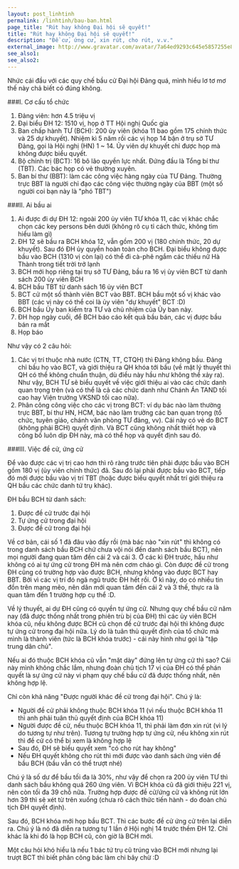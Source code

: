 ```yaml
---
layout: post_linhtinh
permalink: /linhtinh/bau-ban.html
page_title: "Rút hay không Đại hội sẽ quyết!"
title: "Rút hay không Đại hội sẽ quyết!"
description: "Đề cử, ứng cử, xin rút, cho rút, v.v."
external_image: http://www.gravatar.com/avatar/7a64ed9293c645e5857255e8f2320a8d?s=292
see_also1:
see_also2:
---
```


Nhức cái đầu với các quy chế bầu cử Đại hội Đảng quá, mình hiểu lơ tơ mơ thế này chả biết có đúng không.

###I. Cơ cấu tổ chức

1. Đảng viên: hơn 4.5 triệu vị
2. Đại biểu ĐH 12: 1510 vị, họp ở TT Hội nghị Quốc gia
2. Ban chấp hành TƯ (BCH): 200 ủy viên (khóa 11 bao gồm 175 chính thức và 25 dự khuyết). Nhiệm kì 5 năm rồi các vị họp 14 bận ở trụ sở TƯ Đảng, gọi là Hội nghị (HN) 1 ~ 14. Ủy viên dự khuyết chỉ được họp mà không được biểu quyết.
3. Bộ chính trị (BCT): 16 bô lão quyền lực nhất. Đứng đầu là Tổng bí thư (TBT). Các bác họp có vẻ thường xuyên.
4. Ban bí thư (BBT): làm các công việc hàng ngày của TƯ Đảng. Thường trực BBT là người chỉ đạo các công việc thường ngày của BBT (một số người coi bạn này là "phó TBT")

###II. Ai bầu ai

1. Ai được đi dự ĐH 12: ngoài 200 ủy viên TƯ khóa 11, các vị khác chắc chọn các key persons bên dưới (không rõ cụ tỉ cách thức, không tìm hiểu làm gì)
2. ĐH 12 sẽ bầu ra BCH khóa 12, vẫn gồm 200 vị (180 chính thức, 20 dự khuyết). Sau đó ĐH ủy quyền hoàn toàn cho BCH. Đại biểu không được bầu vào BCH (1310 vị còn lại) có thể đi cà-phê ngắm các thiếu nữ Hà Thành trong tiết trời trở lạnh
3. BCH mới họp riêng tại trụ sở TƯ Đảng, bầu ra 16 vị ủy viên BCT từ danh sách 200 ủy viên BCH
4. BCH bầu TBT từ danh sách 16 ủy viên BCT
5. BCT cử một số thành viên BCT vào BBT. BCH bầu một số vị khác vào BBT (các vị này có thể coi là ủy viên "dự khuyết" BCT :D)
6. BCH bầu Ủy ban kiểm tra TƯ và chủ nhiệm của Ủy ban này.
7. ĐH họp ngày cuối, để BCH báo cáo kết quả bầu bán, các vị được bầu bán ra mắt
8. Họp báo

Như vậy có 2 câu hỏi:

1. Các vị trí thuộc nhà nước (CTN, TT, CTQH) thì Đảng không bầu. Đảng chỉ bầu họ vào BCT, và giới thiệu ra QH khóa tới bầu (về mặt lý thuyết thì QH có thể không chuẩn thuận, dù điều này hầu như không thể xảy ra). Như vậy, BCH TƯ sẽ biểu quyết về việc giới thiệu ai vào các chức danh quan trọng trên (và có thể là cả các chức danh như Chánh Án TAND tối cao hay Viện trưởng VKSND tối cao nữa).
2. Phân công công việc cho các vị trong BCT: ví dụ bác nào làm thường trực BBT, bí thư HN, HCM, bác nào làm trưởng các ban quan trọng (tổ chức, tuyên giáo, chánh văn phòng TƯ đảng, vv). Cái này có vẻ do BCT (không phải BCH) quyết định. Và BCT cũng không nhất thiết họp và công bố luôn dịp ĐH này, mà có thể họp và quyết định sau đó.

###III. Việc đề cử, ứng cử

Để vào được các vị trị cao hơn thì rõ ràng trước tiên phải được bầu vào BCH gồm 180 vị (ủy viên chính thức) đã. Sau đó lại phải được bầu vào BCT, tiếp đó mới được bầu vào vị trí TBT (hoặc được biểu quyết nhất trí giới thiệu ra QH bầu các chức danh tứ trụ khác).

ĐH bầu BCH từ danh sách:

1. Được đề cử trước đại hội
2. Tự ứng cử trong đại hội
3. Được đề cử trong đại hội

Về cơ bản, cái số 1 đã đâu vào đấy rồi (mà bác nào "xin rút" thì không có trong danh sách bầu BCH chứ chưa vội nói đến danh sách bầu BCT), nên mọi người đang quan tâm đến cái 2 và cái 3. Ở các kì ĐH trước, hầu như không có ai tự ứng cử trong ĐH mà nên cơm cháo gì. Còn được đề cử trong ĐH cũng có trường hợp vào được BCH, nhưng không vào được BCT hay BBT. Bởi vì các vị trí đó ngã ngũ trước ĐH hết rồi. Ở kì này, do có nhiều tin đồn trên mạng mẽo, nên dân mới quan tâm đến cái 2 và 3 thế, thực ra là quan tâm đến 1 trường hợp cụ thể :D.

Về lý thuyết, ai dự ĐH cũng có quyền tự ứng cử. Nhưng quy chế bầu cử năm nay (đã được thống nhất trong phiên trù bị của ĐH) thì các ủy viên BCH khóa cũ, nếu không được BCH cũ chọn đề cử trước đại hội thì không được tự ứng cử trong đại hội nữa. Lý do là tuân thủ quyết định của tổ chức mà mình là thành viên (tức là BCH khóa trước) - cái này hình như gọi là "tập trung dân chủ".

Nếu ai đó thuộc BCH khóa cũ vẫn "mặt dày" đứng lên tự ứng cử thì sao? Cái này mình không chắc lắm, nhưng đoàn chủ tịch 17 vị của ĐH có thể phán quyết là sự ứng cử này vi phạm quy chế bầu cử đã được thống nhất, nên không hợp lệ.

Chỉ còn khả năng "Được người khác đề cử trong đại hội". Chú ý là:

- Người đề cử phải không thuộc BCH khóa 11 (vì nếu thuộc BCH khóa 11 thì anh phải tuân thủ quyết định của BCH khóa 11)
- Người được đề cử, nếu thuộc BCH khóa 11, thì phải làm đơn xin rút (vì lý do tương tự như trên). Tương tự trường hợp tự ứng cử, nếu không xin rút thì đề cử có thể bị xem là không hợp lệ
- Sau đó, ĐH sẽ biểu quyết xem "có cho rút hay không"
- Nếu ĐH quyết không cho rút thì mới được vào danh sách ứng viên để bầu BCH (bầu vẫn có thể trượt nhé)

Chú ý là số dư để bầu tối đa là 30%, như vậy để chọn ra 200 ủy viên TƯ thì danh sách bầu không quá 260 ứng viên. Vì BCH khóa cũ đã giới thiệu 221 vị, nên còn tối đa 39 chỗ nữa. Trường hợp được đề cử/ứng cử và không rút lớn hơn 39 thì sẽ xét từ trên xuống (chưa rõ cách thức tiến hành - do đoàn chủ tịch ĐH quyết định).

Sau đó, BCH khóa mới họp bầu BCT. Thì các bước đề cử ứng cử trên lại diễn ra. Chú ý là nó đã diễn ra tương tự 1 lần ở Hội nghị 14 trước thềm ĐH 12. Chỉ khác là khi đó là họp BCH cũ, còn giờ là BCH mới.

Một câu hỏi khó hiểu là nếu 1 bác tứ trụ cũ trúng vào BCH mới nhưng lại trượt BCT thì biết phân công bác làm chi bây chừ :D
